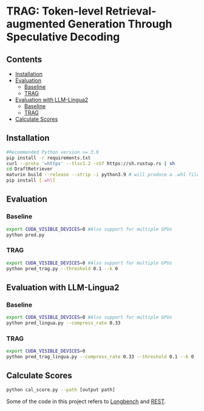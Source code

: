 # TRAG: Token-level Retrieval-augmented Generation Through Speculative Decoding

## Contents
- [Installation](#installation)
- [Evaluation](#evaluation)
  - [Baseline](#baseline)
  - [TRAG](#trag)
- [Evaluation with LLM-Lingua2](#evaluation-with-llm-lingua2)
  - [Baseline](#baseline)
  - [TRAG](#trag)
- [Calculate Scores](#calculate-scores)


## Installation
```bash
#Recommended Python version >= 3.9
pip install -r requirements.txt
curl --proto '=https' --tlsv1.2 -sSf https://sh.rustup.rs | sh
cd DraftRetriever
maturin build --release --strip -i python3.9 # will produce a .whl file in target/
pip install [.whl]
```

## Evaluation
### Baseline
```bash
export CUDA_VISIBLE_DEVICES=0 #Also support for multiple GPUs
python pred.py
```
### TRAG
```bash
export CUDA_VISIBLE_DEVICES=0 #Also support for multiple GPUs
python pred_trag.py --threshold 0.1 --k 0
```

## Evaluation with LLM-Lingua2
### Baseline
```bash
export CUDA_VISIBLE_DEVICES=0 #Also support for multiple GPUs
python pred_lingua.py --compress_rate 0.33
```
### TRAG
```bash
export CUDA_VISIBLE_DEVICES=0
python pred_trag_lingua.py --compress_rate 0.33 --threshold 0.1 --k 0
```

## Calculate Scores
```bash
python cal_score.py --path [output path]
```

Some of the code in this project refers to [Longbench](https://github.com/THUDM/LongBench) and [REST](https://github.com/FasterDecoding/REST).
